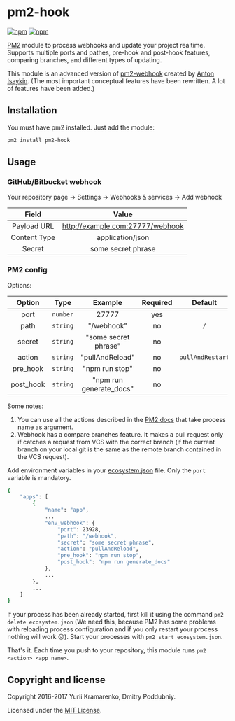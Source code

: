 # pm2-hook

[![npm](https://img.shields.io/npm/v/pm2-hook.svg)](https://www.npmjs.com/package/pm2-hook)
[![npm](https://img.shields.io/npm/dm/pm2-hook.svg)](https://www.npmjs.com/package/pm2-hook)

[PM2](https://github.com/Unitech/pm2) module to process webhooks and update your project realtime. Supports multiple ports and pathes, pre-hook and post-hook features, comparing branches, and different types of updating.

This module is an advanced version of [pm2-webhook](https://github.com/oowl/pm2-webhook) created by [Anton Isaykin](https://github.com/oowl). (The most important conceptual features have been rewritten. A lot of features have been added.)

## Installation

You must have pm2 installed. Just add the module:

```sh
pm2 install pm2-hook
```

## Usage

### GitHub/Bitbucket webhook

Your repository page → Settings → Webhooks & services → Add webhook

| Field | Value |
|:---:|:---:|
| Payload URL | http://example.com:27777/webhook |
| Content Type | application/json |
| Secret | some secret phrase |

### PM2 config

Options:

| Option | Type | Example | Required | Default |
|:---:|:---:|:---:|:---:|:---:|
| port | `number` | 27777 | yes | |
| path | `string` | "/webhook" | no | `/` |
| secret | `string` | "some secret phrase" | no | |
| action | `string` | "pullAndReload" | no | `pullAndRestart` |
| pre_hook | `string` | "npm run stop" | no | |
| post_hook | `string` | "npm run generate_docs" | no | |

Some notes:

1. You can use all the actions described in the [PM2 docs](http://pm2.keymetrics.io/docs/usage/pm2-api/) that take process name as argument.
2. Webhook has a compare branches feature. It makes a pull request only if catches a request from VCS with the correct branch (if the current branch on your local git is the same as the remote branch contained in the VCS request).

Add environment variables in your [ecosystem.json](http://pm2.keymetrics.io/docs/usage/application-declaration/) file. Only the `port` variable is mandatory.

```sh
{
    "apps": [
        {
            "name": "app",
            ...
            "env_webhook": {
                "port": 23928,
                "path": "/webhook",
                "secret": "some secret phrase",
                "action": "pullAndReload",
                "pre_hook": "npm run stop",
                "post_hook": "npm run generate_docs"
            },
            ...
        },
        ...
    ]
}
```
If your process has been already started, first kill it using the command `pm2 delete ecosystem.json` (We need this, because PM2 has some problems with reloading process configuration and if you only restart your process nothing will work :cry:).
Start your processes with `pm2 start ecosystem.json`.

That's it. Each time you push to your repository, this module runs `pm2 <action> <app name>`.

## Copyright and license

Copyright 2016-2017 Yurii Kramarenko, Dmitry Poddubniy.

Licensed under the [MIT License](https://github.com/Dalas/pm2-webhook/blob/master/LICENSE).
